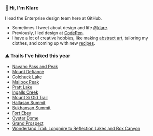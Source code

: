 ### 👋 Hi, I'm Klare

I lead the Enterprise design team here at GitHub.

- Sometimes I tweet about design and life [@klare](https://www.twitter.com/klare).
- Previously, I led design at [CodePen](https://www.codepen.io).
- I have a lot of creative hobbies, like making [abstract art](https://wsartwalk.files.wordpress.com/2017/05/klare_frank1.jpg?w=768), tailoring my clothes, and coming up with new [recipes](https://github.com/kfrank/recipes).

### ⛰️ Trails I've hiked this year

- [Navaho Pass and Peak](https://www.wta.org/go-hiking/hikes/navaho-peak)
- [Mount Defiance](https://www.wta.org/go-hiking/hikes/mount-defiance)
- [Colchuck Lake](https://www.wta.org/go-hiking/hikes/colchuck-lake)
- [Mailbox Peak](https://www.wta.org/go-hiking/hikes/mailbox-peak)
- [Pratt Lake](https://www.wta.org/go-hiking/hikes/pratt-lake)
- [Ingalls Creek](https://www.wta.org/go-hiking/hikes/ingalls-creek)
- [Mount Si Old Trail](https://www.wta.org/go-hiking/hikes/mount-si-old-trail)
- [Hallasan Summit](https://www.alltrails.com/trail/south-korea/jeju/hallasan-summit-through-hike?u=i)
- [Bukhansan Summit](https://www.alltrails.com/explore/trail/south-korea/seoul/bukhansan-main-route)
- [Fort Ebey](https://www.wta.org/go-hiking/hikes/fort-ebey-state-park)
- [Oyster Dome](https://www.wta.org/go-hiking/hikes/oyster-dome)
- [Grand Prospect](https://www.wta.org/go-hiking/hikes/rattlesnake-mountain-grand-prospect)
- [Wonderland Trail: Longmire to Reflection Lakes and Box Canyon](https://www.mountaineers.org/activities/routes-places/longmire-reflection-lakes-box-canyon-via)
